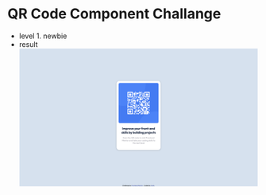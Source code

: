 # QR Code Component Challange

- level 1. newbie
- result
  ![QR Code Component Result](https://raw.githubusercontent.com/MyungAe/FrontendMentor_Repo/master/QRCodeComponent/result/QRCodeComponent.png)
